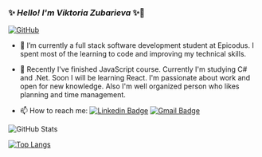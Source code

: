 ### ✨ _Hello! I'm Viktoria Zubarieva_ ✨👋

<a href="https://github.com/vzubarieva"><img alt="GitHub" /></a>

- 🔭 I’m currently a full stack software development student at Epicodus. I spent most of the learning to code and improving my technical skills.
- 🌱 Recently I've finished JavaScript course. Currently I'm studying C# and .Net. Soon I will be learning React. I'm passionate about work and open for new knowledge. Also I'm well organized person who likes planning and time management.

- 📫 How to reach me:
  [![Linkedin Badge](https://img.shields.io/badge/-viktoriiazubarieva-blue?style=flat-square&logo=Linkedin&logoColor=white&link=https://www.linkedin.com/in/viktoriiazubarieva/)](https://www.linkedin.com/in/viktoriiazubarieva/)
  [![Gmail Badge](https://img.shields.io/badge/-viktoria.dubinina@gmail.com-c14438?style=flat-square&logo=Gmail&logoColor=white&link=mailto:viktoria.dubinina@gmail.com)](mailto:viktoria.dubinina@gmail.com)

![GitHub Stats](https://github-readme-stats.vercel.app/api?username=vzubarieva&theme=radical)

[![Top Langs](https://github-readme-stats.vercel.app/api/top-langs/?username=vzubarieva&layout=compact&theme=radical)](https://github.com/vzubarieva/github-readme-stats)
